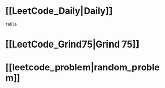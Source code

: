 # [[LeetCode_Daily|Daily]]
```dataview
table
```

# [[LeetCode_Grind75|Grind 75]]

# [[leetcode_problem|random_problem]]
